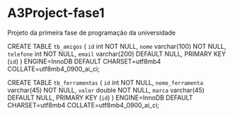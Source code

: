 # A3Project-fase1
Projeto da primeira fase de programação da universidade


CREATE TABLE `tb_amigos` (
  `id` int NOT NULL,
  `nome` varchar(100) NOT NULL,
  `telefone` int NOT NULL,
  `email` varchar(200) DEFAULT NULL,
  PRIMARY KEY (`id`)
) ENGINE=InnoDB DEFAULT CHARSET=utf8mb4 COLLATE=utf8mb4_0900_ai_ci;



CREATE TABLE `tb_ferramentas` (
  `id` int NOT NULL,
  `nome_ferramenta` varchar(45) NOT NULL,
  `valor` double NOT NULL,
  `marca` varchar(45) DEFAULT NULL,
  PRIMARY KEY (`id`)
) ENGINE=InnoDB DEFAULT CHARSET=utf8mb4 COLLATE=utf8mb4_0900_ai_ci;
